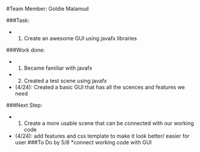 

#Team Member: Goldie Malamud

###Task:
   * 1. Create an awesome GUI using javafx libraries

###Work done:
   * 1. Became familiar with javafx
   * 2. Created a test scene using javafx
   * (4/24): Created a basic GUI that has all the scences and features we need

###Next Step:
   * 1. Create a more usable scene that can be connected with our working code
   * (4/24): add features and css template to make it look better/ easier for user
###To Do by 5/8
   *connect working code with GUI
